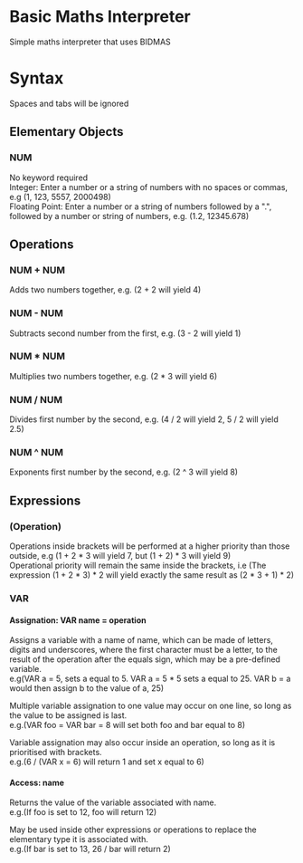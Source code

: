 # Basic Maths Interpreter

Simple maths interpreter that uses BIDMAS

# Syntax

Spaces and tabs will be ignored

## Elementary Objects
### NUM
No keyword required  
Integer: Enter a number or a string of numbers with no spaces or commas, e.g (1, 123, 5557, 2000498)  
Floating Point: Enter a number or a string of numbers followed by a ".", followed by a number or string of numbers, e.g. (1.2, 12345.678)

## Operations
### NUM + NUM
Adds two numbers together, e.g. (2 + 2 will yield 4)

### NUM - NUM
Subtracts second number from the first, e.g. (3 - 2 will yield 1)

### NUM * NUM
Multiplies two numbers together, e.g. (2 * 3 will yield 6)

### NUM / NUM
Divides first number by the second, e.g. (4 / 2 will yield 2, 5 / 2 will yield 2.5)

### NUM ^ NUM
Exponents first number by the second, e.g. (2 ^ 3 will yield 8)

## Expressions
### (Operation)
Operations inside brackets will be performed at a higher priority than those outside, e.g (1 + 2 * 3 will yield 7, but (1 + 2) * 3 will yield 9)  
Operational priority will remain the same inside the brackets, i.e (The expression (1 + 2 * 3) * 2 will yield exactly the same result as (2 * 3 + 1) * 2)

### VAR
#### Assignation: VAR name = operation

Assigns a variable with a name of name, which can be made of letters, digits and underscores, where the first character must be a letter, to the result of the operation after the equals sign, which may be a pre-defined variable.  
e.g(VAR a = 5, sets a equal to 5. VAR a = 5 * 5 sets a equal to 25. VAR b = a would then assign b to the value of a, 25)

Multiple variable assignation to one value may occur on one line, so long as the value to be assigned is last.  
e.g.(VAR foo = VAR bar = 8 will set both foo and bar equal to 8)

Variable assignation may also occur inside an operation, so long as it is prioritised with brackets.  
e.g.(6 / (VAR x = 6) will return 1 and set x equal to 6)

#### Access: name

Returns the value of the variable associated with name.  
e.g.(If foo is set to 12, foo will return 12)

May be used inside other expressions or operations to replace the elementary type it is associated with.  
e.g.(If bar is set to 13, 26 / bar will return 2)
